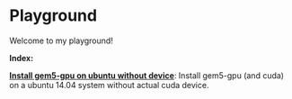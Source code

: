 # Playground

Welcome to my playground! 


**Index:**

**[Install gem5-gpu on ubuntu without device](https://github.com/WeijingShi/playground/blob/master/Install-gem5gpu-on-Ubuntu-without-device.md)**: Install gem5-gpu (and cuda) on a ubuntu 14.04 system without actual cuda device. 

